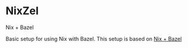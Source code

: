 # NixZel

Nix + Bazel

Basic setup for using Nix with Bazel.
This setup is based on [Nix + Bazel](https://nix-bazel.build/)
